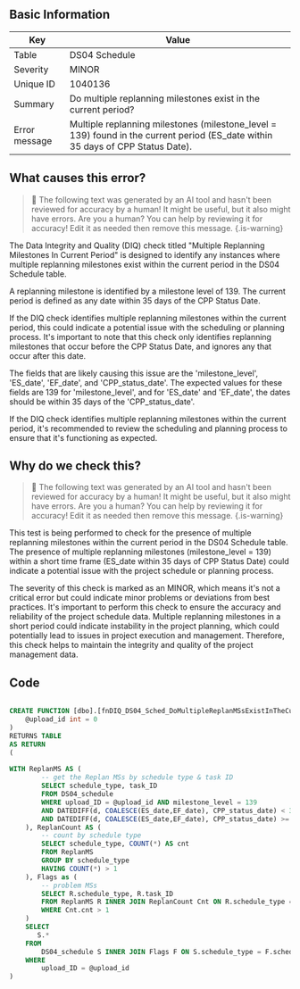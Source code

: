 ## Basic Information
| Key         | Value          |
|-------------|----------------|
| Table       | DS04 Schedule |
| Severity    | MINOR |
| Unique ID   | 1040136   |
| Summary     | Do multiple replanning milestones exist in the current period? |
| Error message | Multiple replanning milestones (milestone_level = 139) found in the current period (ES_date within 35 days of CPP Status Date). |

## What causes this error?

> :robot: The following text was generated by an AI tool and hasn't been reviewed for accuracy by a human! It might be useful, but it also might have errors. Are you a human? You can help by reviewing it for accuracy! Edit it as needed then remove this message.
{.is-warning}

The Data Integrity and Quality (DIQ) check titled "Multiple Replanning Milestones In Current Period" is designed to identify any instances where multiple replanning milestones exist within the current period in the DS04 Schedule table. 

A replanning milestone is identified by a milestone level of 139. The current period is defined as any date within 35 days of the CPP Status Date. 

If the DIQ check identifies multiple replanning milestones within the current period, this could indicate a potential issue with the scheduling or planning process. It's important to note that this check only identifies replanning milestones that occur before the CPP Status Date, and ignores any that occur after this date.

The fields that are likely causing this issue are the 'milestone_level', 'ES_date', 'EF_date', and 'CPP_status_date'. The expected values for these fields are 139 for 'milestone_level', and for 'ES_date' and 'EF_date', the dates should be within 35 days of the 'CPP_status_date'. 

If the DIQ check identifies multiple replanning milestones within the current period, it's recommended to review the scheduling and planning process to ensure that it's functioning as expected.
## Why do we check this?

> :robot: The following text was generated by an AI tool and hasn't been reviewed for accuracy by a human! It might be useful, but it also might have errors. Are you a human? You can help by reviewing it for accuracy! Edit it as needed then remove this message.
{.is-warning}

This test is being performed to check for the presence of multiple replanning milestones within the current period in the DS04 Schedule table. The presence of multiple replanning milestones (milestone_level = 139) within a short time frame (ES_date within 35 days of CPP Status Date) could indicate a potential issue with the project schedule or planning process.

The severity of this check is marked as an MINOR, which means it's not a critical error but could indicate minor problems or deviations from best practices. It's important to perform this check to ensure the accuracy and reliability of the project schedule data. Multiple replanning milestones in a short period could indicate instability in the project planning, which could potentially lead to issues in project execution and management. Therefore, this check helps to maintain the integrity and quality of the project management data.
## Code

```sql

CREATE FUNCTION [dbo].[fnDIQ_DS04_Sched_DoMultipleReplanMSsExistInTheCurrentPeriod] (
	@upload_id int = 0
)
RETURNS TABLE
AS RETURN
(
	
WITH ReplanMS AS (
		-- get the Replan MSs by schedule type & task ID
		SELECT schedule_type, task_ID
		FROM DS04_schedule
		WHERE upload_ID = @upload_id AND milestone_level = 139
		AND DATEDIFF(d, COALESCE(ES_date,EF_date), CPP_status_date) < 35
		AND DATEDIFF(d, COALESCE(ES_date,EF_date), CPP_status_date) >= 0 --ignore if the MS is after the status date
	), ReplanCount AS (
		-- count by schedule type
        SELECT schedule_type, COUNT(*) AS cnt
        FROM ReplanMS
        GROUP BY schedule_type
		HAVING COUNT(*) > 1
    ), Flags as (
        -- problem MSs
        SELECT R.schedule_type, R.task_ID
        FROM ReplanMS R INNER JOIN ReplanCount Cnt ON R.schedule_type = Cnt.schedule_type
        WHERE Cnt.cnt > 1
    )
    SELECT
       S.*
    FROM
        DS04_schedule S INNER JOIN Flags F ON S.schedule_type = F.schedule_type AND S.task_ID = F.task_ID
    WHERE
        upload_ID = @upload_id
)
```
